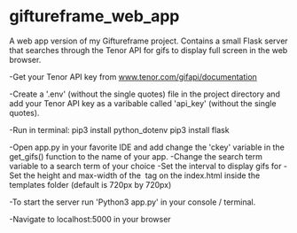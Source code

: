 # giftureframe_web_app
A web app version of my Giftureframe project.  Contains a small Flask server that searches through the Tenor API for gifs to display full screen in the web browser.


-Get your Tenor API key from www.tenor.com/gifapi/documentation

-Create a '.env' (without the single quotes) file in the project directory and add your Tenor API key as a varibable called 'api_key' (without the single quotes).

-Run in terminal:
  pip3 install python_dotenv
  pip3 install flask

-Open app.py in your favorite IDE and add change the 'ckey' variable in the get_gifs() function to the name of your app.
-Change the search term variable to a search term of your choice
-Set the interval to display gifs for
-Set the height and max-width of the <img> tag on the index.html inside the templates folder (default is 720px by 720px)

-To start the server run 'Python3 app.py' in your console / terminal.

-Navigate to localhost:5000 in your browser
